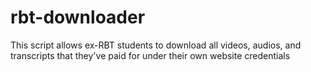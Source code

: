 # rbt-downloader
This script allows ex-RBT students to download all videos, audios, and transcripts that they've paid for under their own website credentials
